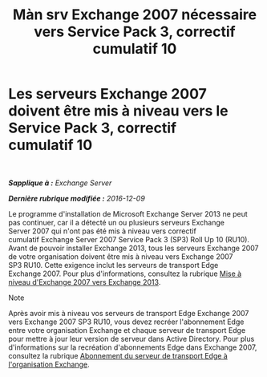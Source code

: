 ﻿---
title: 'Màn srv Exchange 2007 nécessaire vers Service Pack 3, correctif cumulatif 10'
TOCTitle: Les serveurs Exchange 2007 doivent être mis à niveau vers le Service Pack 3, correctif cumulatif 10
ms:assetid: b8028a00-c451-412e-86f2-1669f6eee8fc
ms:mtpsurl: https://technet.microsoft.com/fr-fr/library/ms.exch.setupreadiness.e15e12coexistenceminversionrequirement(v=EXCHG.150)
ms:contentKeyID: 50479055
ms.date: 04/24/2018
mtps_version: v=EXCHG.150
ms.translationtype: HT
---

# Les serveurs Exchange 2007 doivent être mis à niveau vers le Service Pack 3, correctif cumulatif 10

 

_**Sapplique à :** Exchange Server_

_**Dernière rubrique modifiée :** 2016-12-09_

Le programme d'installation de Microsoft Exchange Server 2013 ne peut pas continuer, car il a détecté un ou plusieurs serveurs Exchange Server 2007 qui n'ont pas été mis à niveau vers correctif cumulatif Exchange Server 2007 Service Pack 3 (SP3) Roll Up 10 (RU10). Avant de pouvoir installer Exchange 2013, tous les serveurs Exchange 2007 de votre organisation doivent être mis à niveau vers Exchange 2007 SP3 RU10. Cette exigence inclut les serveurs de transport Edge Exchange 2007. Pour plus d'informations, consultez la rubrique [Mise à niveau d'Exchange 2007 vers Exchange 2013](upgrade-from-exchange-2007-to-exchange-2013-exchange-2013-help.md).

> [!NOTE]
> Après avoir mis à niveau vos serveurs de transport Edge Exchange 2007 vers Exchange 2007 SP3 RU10, vous devez recréer l'abonnement Edge entre votre organisation Exchange et chaque serveur de transport Edge pour mettre à jour leur version de serveur dans Active Directory. Pour plus d'informations sur la recréation d'abonnements Edge dans Exchange 2007, consultez la rubrique <a href="https://go.microsoft.com/fwlink/?linkid=282699">Abonnement du serveur de transport Edge à l'organisation Exchange</a>.

